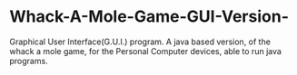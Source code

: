 # Whack-A-Mole-Game-GUI-Version-
Graphical User Interface(G.U.I.) program. A java based version, of the whack a mole game, for the Personal Computer devices, able to run java programs.
